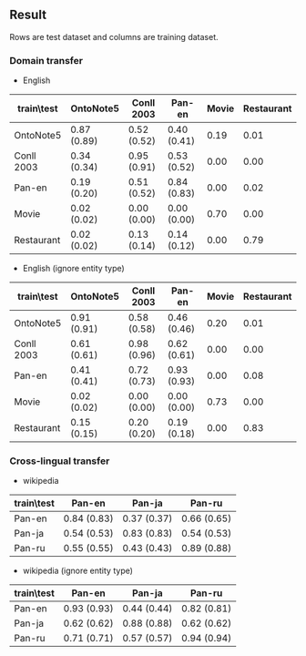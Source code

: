 
## Result
Rows are test dataset and columns are training dataset.

### Domain transfer 
- English

| train\test | OntoNote5   | Conll 2003  | Pan-en       | Movie | Restaurant |
|------------|-------------|-------------|--------------|-------|------------|
| OntoNote5  | 0.87 (0.89) | 0.52 (0.52) | 0.40 (0.41)  | 0.19  | 0.01       |
| Conll 2003 | 0.34 (0.34) | 0.95 (0.91) | 0.53 (0.52)  | 0.00  | 0.00       |
| Pan-en     | 0.19 (0.20) | 0.51 (0.52) | 0.84 (0.83)  | 0.00  | 0.02       |
| Movie      | 0.02 (0.02) | 0.00 (0.00) | 0.00 (0.00)  | 0.70  | 0.00       |
| Restaurant | 0.02 (0.02) | 0.13 (0.14) | 0.14 (0.12)  | 0.00  | 0.79       |

- English (ignore entity type)

| train\test | OntoNote5   | Conll 2003  | Pan-en       | Movie | Restaurant |
|------------|-------------|-------------|--------------|-------|------------|
| OntoNote5  | 0.91 (0.91) | 0.58 (0.58) | 0.46 (0.46)  | 0.20  | 0.01       |
| Conll 2003 | 0.61 (0.61) | 0.98 (0.96) | 0.62 (0.61)  | 0.00  | 0.00       |
| Pan-en     | 0.41 (0.41) | 0.72 (0.73) | 0.93 (0.93)  | 0.00  | 0.08       |
| Movie      | 0.02 (0.02) | 0.00 (0.00) | 0.00 (0.00)  | 0.73  | 0.00       |
| Restaurant | 0.15 (0.15) | 0.20 (0.20) | 0.19 (0.18)  | 0.00  | 0.83       |


### Cross-lingual transfer

- wikipedia 

| train\test | Pan-en      | Pan-ja      | Pan-ru      |
|------------|-------------|-------------|-------------|
| Pan-en     | 0.84 (0.83) | 0.37 (0.37) | 0.66 (0.65) |
| Pan-ja     | 0.54 (0.53) | 0.83 (0.83) | 0.54 (0.53) |
| Pan-ru     | 0.55 (0.55) | 0.43 (0.43) | 0.89 (0.88) |

- wikipedia (ignore entity type)

| train\test | Pan-en      | Pan-ja      | Pan-ru      |
|------------|-------------|-------------|-------------|
| Pan-en     | 0.93 (0.93) | 0.44 (0.44) | 0.82 (0.81) |
| Pan-ja     | 0.62 (0.62) | 0.88 (0.88) | 0.62 (0.62) |
| Pan-ru     | 0.71 (0.71) | 0.57 (0.57) | 0.94 (0.94) |
